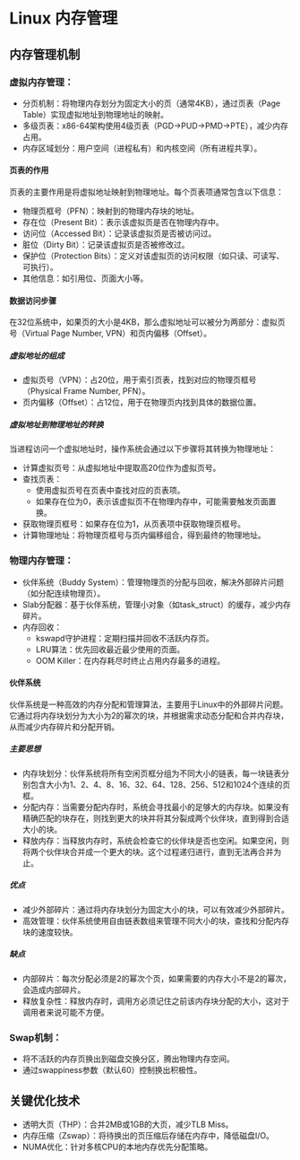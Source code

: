 # Linux 内存管理

## 内存管理机制

### 虚拟内存管理：

- 分页机制：将物理内存划分为固定大小的页（通常4KB），通过页表（Page Table）实现虚拟地址到物理地址的映射。
- 多级页表：x86-64架构使用4级页表（PGD→PUD→PMD→PTE），减少内存占用。
- 内存区域划分：用户空间（进程私有）和内核空间（所有进程共享）。

#### 页表的作用

页表的主要作用是将虚拟地址映射到物理地址。每个页表项通常包含以下信息：

- 物理页框号（PFN）：映射到的物理内存块的地址。
- 存在位（Present Bit）：表示该虚拟页是否在物理内存中。
- 访问位（Accessed Bit）：记录该虚拟页是否被访问过。
- 脏位（Dirty Bit）：记录该虚拟页是否被修改过。
- 保护位（Protection Bits）：定义对该虚拟页的访问权限（如只读、可读写、可执行）。
- 其他信息：如引用位、页面大小等。

#### 数据访问步骤

在32位系统中，如果页的大小是4KB，那么虚拟地址可以被分为两部分：虚拟页号（Virtual Page Number, VPN）和页内偏移（Offset）。

##### 虚拟地址的组成

- 虚拟页号（VPN）：占20位，用于索引页表，找到对应的物理页框号（Physical Frame Number, PFN）。
- 页内偏移（Offset）：占12位，用于在物理页内找到具体的数据位置。

##### 虚拟地址到物理地址的转换

当进程访问一个虚拟地址时，操作系统会通过以下步骤将其转换为物理地址：

- 计算虚拟页号：从虚拟地址中提取高20位作为虚拟页号。
- 查找页表：
  - 使用虚拟页号在页表中查找对应的页表项。
  - 如果存在位为0，表示该虚拟页不在物理内存中，可能需要触发页面置换。
- 获取物理页框号：如果存在位为1，从页表项中获取物理页框号。
- 计算物理地址：将物理页框号与页内偏移组合，得到最终的物理地址。

### 物理内存管理：

- 伙伴系统（Buddy System）：管理物理页的分配与回收，解决外部碎片问题（如分配连续物理页）。
- Slab分配器：基于伙伴系统，管理小对象（如task_struct）的缓存，减少内存碎片。
- 内存回收：
  - kswapd守护进程：定期扫描并回收不活跃内存页。
  - LRU算法：优先回收最近最少使用的页面。
  - OOM Killer：在内存耗尽时终止占用内存最多的进程。

#### 伙伴系统

伙伴系统是一种高效的内存分配和管理算法，主要用于Linux中的外部碎片问题。它通过将内存块划分为大小为2的幂次的块，并根据需求动态分配和合并内存块，从而减少内存碎片和分配开销。

##### 主要思想

- 内存块划分：伙伴系统将所有空闲页框分组为不同大小的链表，每一块链表分别包含大小为1、2、4、8、16、32、64、128、256、512和1024个连续的页框。
- 分配内存：当需要分配内存时，系统会寻找最小的足够大的内存块。如果没有精确匹配的块存在，则找到更大的块并将其分裂成两个伙伴块，直到得到合适大小的块。
- 释放内存：当释放内存时，系统会检查它的伙伴块是否也空闲。如果空闲，则将两个伙伴块合并成一个更大的块。这个过程递归进行，直到无法再合并为止。

##### 优点

- 减少外部碎片：通过将内存块划分为固定大小的块，可以有效减少外部碎片。
- 高效管理：伙伴系统使用自由链表数组来管理不同大小的块，查找和分配内存块的速度较快。

##### 缺点

- 内部碎片：每次分配必须是2的幂次个页，如果需要的内存大小不是2的幂次，会造成内部碎片。
- 释放复杂性：释放内存时，调用方必须记住之前该内存块分配的大小，这对于调用者来说可能不方便。

### Swap机制：

- 将不活跃的内存页换出到磁盘交换分区，腾出物理内存空间。
- 通过swappiness参数（默认60）控制换出积极性。

## 关键优化技术

- 透明大页（THP）：合并2MB或1GB的大页，减少TLB Miss。
- 内存压缩（Zswap）：将待换出的页压缩后存储在内存中，降低磁盘I/O。
- NUMA优化：针对多核CPU的本地内存优先分配策略。

